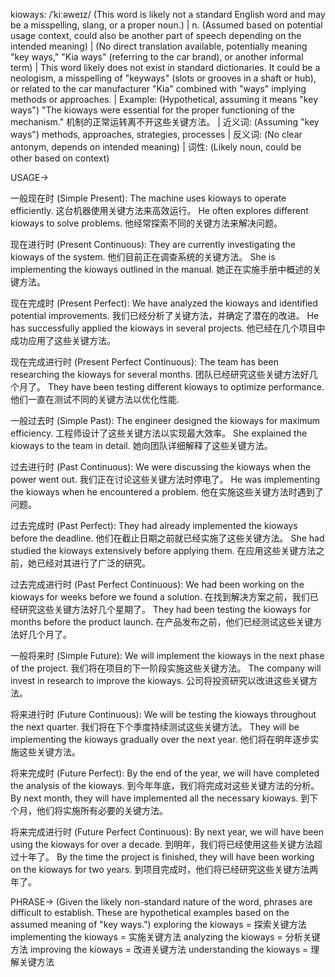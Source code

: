 kioways: /ˈkiːəweɪz/ (This word is likely not a standard English word and may be a misspelling, slang, or a proper noun.) |  n. (Assumed based on potential usage context, could also be another part of speech depending on the intended meaning) |  (No direct translation available, potentially meaning "key ways," "Kia ways" (referring to the car brand), or another informal term) |  This word likely does not exist in standard dictionaries. It could be a neologism, a misspelling of "keyways" (slots or grooves in a shaft or hub), or related to the car manufacturer "Kia" combined with "ways" implying methods or approaches. | Example: (Hypothetical, assuming it means "key ways") "The kioways were essential for the proper functioning of the mechanism."  机制的正常运转离不开这些关键方法。 | 近义词: (Assuming "key ways") methods, approaches, strategies, processes | 反义词:  (No clear antonym, depends on intended meaning) | 词性:  (Likely noun, could be other based on context)


USAGE->

一般现在时 (Simple Present):
The machine uses kioways to operate efficiently.  这台机器使用关键方法来高效运行。
He often explores different kioways to solve problems. 他经常探索不同的关键方法来解决问题。

现在进行时 (Present Continuous):
They are currently investigating the kioways of the system. 他们目前正在调查系统的关键方法。
She is implementing the kioways outlined in the manual. 她正在实施手册中概述的关键方法。

现在完成时 (Present Perfect):
We have analyzed the kioways and identified potential improvements. 我们已经分析了关键方法，并确定了潜在的改进。
He has successfully applied the kioways in several projects. 他已经在几个项目中成功应用了这些关键方法。

现在完成进行时 (Present Perfect Continuous):
The team has been researching the kioways for several months. 团队已经研究这些关键方法好几个月了。
They have been testing different kioways to optimize performance. 他们一直在测试不同的关键方法以优化性能.

一般过去时 (Simple Past):
The engineer designed the kioways for maximum efficiency. 工程师设计了这些关键方法以实现最大效率。
She explained the kioways to the team in detail. 她向团队详细解释了这些关键方法。

过去进行时 (Past Continuous):
We were discussing the kioways when the power went out. 我们正在讨论这些关键方法时停电了。
He was implementing the kioways when he encountered a problem. 他在实施这些关键方法时遇到了问题。


过去完成时 (Past Perfect):
They had already implemented the kioways before the deadline. 他们在截止日期之前就已经实施了这些关键方法。
She had studied the kioways extensively before applying them. 在应用这些关键方法之前，她已经对其进行了广泛的研究。

过去完成进行时 (Past Perfect Continuous):
We had been working on the kioways for weeks before we found a solution. 在找到解决方案之前，我们已经研究这些关键方法好几个星期了。
They had been testing the kioways for months before the product launch. 在产品发布之前，他们已经测试这些关键方法好几个月了。


一般将来时 (Simple Future):
We will implement the kioways in the next phase of the project. 我们将在项目的下一阶段实施这些关键方法。
The company will invest in research to improve the kioways. 公司将投资研究以改进这些关键方法。


将来进行时 (Future Continuous):
We will be testing the kioways throughout the next quarter. 我们将在下个季度持续测试这些关键方法。
They will be implementing the kioways gradually over the next year. 他们将在明年逐步实施这些关键方法。


将来完成时 (Future Perfect):
By the end of the year, we will have completed the analysis of the kioways. 到今年年底，我们将完成对这些关键方法的分析。
By next month, they will have implemented all the necessary kioways. 到下个月，他们将实施所有必要的关键方法。


将来完成进行时 (Future Perfect Continuous):
By next year, we will have been using the kioways for over a decade. 到明年，我们将已经使用这些关键方法超过十年了。
By the time the project is finished, they will have been working on the kioways for two years. 到项目完成时，他们将已经研究这些关键方法两年了。



PHRASE->
(Given the likely non-standard nature of the word, phrases are difficult to establish.  These are hypothetical examples based on the assumed meaning of "key ways.")
exploring the kioways = 探索关键方法
implementing the kioways = 实施关键方法
analyzing the kioways = 分析关键方法
improving the kioways = 改进关键方法
understanding the kioways = 理解关键方法
